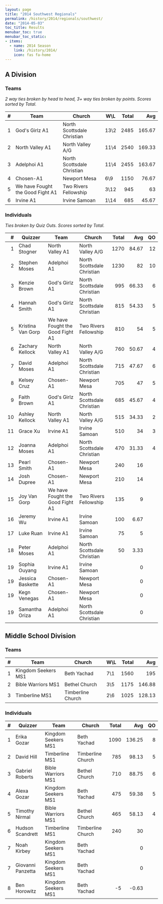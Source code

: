 ```yaml
---
layout: page
title: "2014 Southwest Regionals"
permalink: /history/2014/regionals/southwest/
date: "2014-05-03"
toc_title: Results
menubar_toc: true
menubar_toc_static:
- items:
  - name: 2014 Season
    link: /history/2014/
    icon: fas fa-home
---
```


## A Division

### Teams

*2 way ties broken by head to head, 3+ way ties broken by points. Scores sorted by Total.*

|    # | Team                             | Church                     | W\L  | Total |    Avg |
| ---: | -------------------------------- | -------------------------- | ---- | ----: | -----: |
|    1 | God's Girlz A1                   | North Scottsdale Christian | 13\2 |  2485 | 165.67 |
|    2 | North Valley A1                  | North Valley A/G           | 11\4 |  2540 | 169.33 |
|    3 | Adelphoi A1                      | North Scottsdale Christian | 11\4 |  2455 | 163.67 |
|    4 | Chosen-A1                        | Newport Mesa               | 6\9  |  1150 |  76.67 |
|    5 | We have Fought the Good Fight A1 | Two Rivers Fellowship      | 3\12 |   945 |     63 |
|    6 | Irvine A1                        | Irvine Samoan              | 1\14 |   685 |  45.67 |

### Individuals

*Ties broken by Quiz Outs. Scores sorted by Total.*

|    # | Quizzer           | Team                             | Church                     | Total |   Avg |   QO |
| ---: | ----------------- | -------------------------------- | -------------------------- | ----: | ----: | ---: |
|    1 | Chad Stogner      | North Valley A1                  | North Valley A/G           |  1270 | 84.67 |   12 |
|    2 | Stephen Moses     | Adelphoi A1                      | North Scottsdale Christian |  1230 |    82 |   10 |
|    3 | Kenzie Brown      | God's Girlz A1                   | North Scottsdale Christian |   995 | 66.33 |    6 |
|    4 | Hannah Smith      | God's Girlz A1                   | North Scottsdale Christian |   815 | 54.33 |    5 |
|    5 | Kristina Van Gorp | We have Fought the Good Fight A1 | Two Rivers Fellowship      |   810 |    54 |    5 |
|    6 | Zachary Kellock   | North Valley A1                  | North Valley A/G           |   760 | 50.67 |    4 |
|    7 | David Moses       | Adelphoi A1                      | North Scottsdale Christian |   715 | 47.67 |    6 |
|    8 | Kelsey Cruz       | Chosen-A1                        | Newport Mesa               |   705 |    47 |    5 |
|    9 | Faith Brown       | God's Girlz A1                   | North Scottsdale Christian |   685 | 45.67 |    4 |
|   10 | Ashley Kellock    | North Valley A1                  | North Valley A/G           |   515 | 34.33 |    2 |
|   11 | Grace Xu          | Irvine A1                        | Irvine Samoan              |   510 |    34 |    3 |
|   12 | Joanna Moses      | Adelphoi A1                      | North Scottsdale Christian |   470 | 31.33 |    4 |
|   13 | Pearl Smith       | Chosen-A1                        | Newport Mesa               |   240 |    16 |      |
|   14 | Josh Dupree       | Chosen-A1                        | Newport Mesa               |   210 |    14 |      |
|   15 | Joy Van Gorp      | We have Fought the Good Fight A1 | Two Rivers Fellowship      |   135 |     9 |      |
|   16 | Jeremy Wu         | Irvine A1                        | Irvine Samoan              |   100 |  6.67 |      |
|   17 | Luke Ruan         | Irvine A1                        | Irvine Samoan              |    75 |     5 |      |
|   18 | Peter Moses       | Adelphoi A1                      | North Scottsdale Christian |    50 |  3.33 |      |
|   19 | Sophia Ouyang     | Irvine A1                        | Irvine Samoan              |       |     0 |      |
|   19 | Jessica Baskette  | Chosen-A1                        | Newport Mesa               |       |     0 |      |
|   19 | Kegn Venegas      | Chosen-A1                        | Newport Mesa               |       |     0 |      |
|   19 | Samantha Oriza    | Adelphoi A1                      | North Scottsdale Christian |       |     0 |

## Middle School Division

### Teams

|    # | Team                | Church            | W\L | Total |    Avg |
| ---: | ------------------- | ----------------- | --- | ----: | -----: |
|    1 | Kingdom Seekers MS1 | Beth Yachad       | 7\1 |  1560 |    195 |
|    2 | Bible Warriors MS1  | Bethel Church     | 3\5 |  1175 | 146.88 |
|    3 | Timberline MS1      | Timberline Church | 2\6 |  1025 | 128.13 |

### Individuals

|    # | Quizzer           | Team                | Church            | Total |    Avg |   QO |
| ---: | ----------------- | ------------------- | ----------------- | ----: | -----: | ---: |
|    1 | Erika Gozar       | Kingdom Seekers MS1 | Beth Yachad       |  1090 | 136.25 |    8 |
|    2 | David Hill        | Timberline MS1      | Timberline Church |   785 |  98.13 |    5 |
|    3 | Gabriel Roberts   | Bible Warriors MS1  | Bethel Church     |   710 |  88.75 |    6 |
|    4 | Alexa Gozar       | Kingdom Seekers MS1 | Beth Yachad       |   475 |  59.38 |    5 |
|    5 | Timothy Nirmal    | Bible Warriors MS1  | Bethel Church     |   465 |  58.13 |    4 |
|    6 | Hudson Scandrett  | Timberline MS1      | Timberline Church |   240 |     30 |      |
|    7 | Noah Kirbey       | Kingdom Seekers MS1 | Beth Yachad       |       |      0 |      |
|    7 | Giovanni Panzetta | Kingdom Seekers MS1 | Beth Yachad       |       |      0 |      |
|    8 | Ben Horowitz      | Kingdom Seekers MS1 | Beth Yachad       |    -5 |  -0.63 |      |
